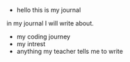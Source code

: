 * hello this is my journal

in my journal I will write about.
- my coding journey
- my intrest
- anything my teacher tells me to write
